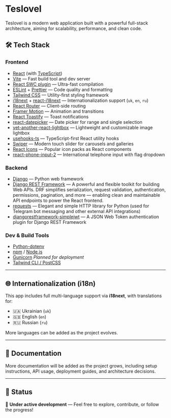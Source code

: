 # Teslovel

Teslovel is a modern web application built with a powerful full-stack architecture, aiming for scalability, performance, and clean code.

## 🛠️ Tech Stack

### Frontend

- [React](https://reactjs.org/) (with [TypeScript](https://www.typescriptlang.org/))
- [Vite](https://vitejs.dev/) — Fast build tool and dev server
- [React SWC plugin](https://github.com/vitejs/vite-plugin-react-swc) — Ultra-fast compilation
- [ESLint](https://eslint.org/) + [Prettier](https://prettier.io/) — Code quality and formatting
- [Tailwind CSS](https://tailwindcss.com/) — Utility-first styling framework
- [i18next](https://www.i18next.com/) + [react-i18next](https://react.i18next.com/) — Internationalization support (`uk`, `en`, `ru`)
- [React Router](https://reactrouter.com/) — Client-side routing
- [Framer Motion](https://www.framer.com/motion/) — Animation and transitions
- [React Toastify](https://fkhadra.github.io/react-toastify/) — Toast notifications
- [react-datepicker](https://github.com/Hacker0x01/react-datepicker) — Date picker for range and single selection
- [yet-another-react-lightbox](https://yet-another-react-lightbox.com/) — Lightweight and customizable image lightbox
- [usehooks-ts](https://usehooks-ts.com/) — TypeScript-first React utility hooks
- [Swiper](https://swiperjs.com/react) — Modern touch slider for carousels and galleries
- [React Icons](https://react-icons.github.io/react-icons/) — Popular icon packs as React components
- [react-phone-input-2](https://github.com/bl00mber/react-phone-input-2) — International telephone input with flag dropdown

### Backend

- [Django](https://www.djangoproject.com/) — Python web framework
- [Django REST Framework](https://www.django-rest-framework.org/) — A powerful and flexible toolkit for building Web APIs. DRF simplifies serialization, request validation, authentication, permissions, pagination, and more — enabling clean and maintainable API endpoints to power the React frontend.
- [requests](https://pypi.org/project/requests/) — Elegant and simple HTTP library for Python (used for Telegram bot messaging and other external API integrations)
- [djangorestframework-simplejwt](https://github.com/jazzband/djangorestframework-simplejwt) — A JSON Web Token authentication plugin for Django REST Framework

### Dev & Build Tools

- [Python-dotenv](https://pypi.org/project/python-dotenv/)
- [npm](https://www.npmjs.com/) / [Node.js](https://nodejs.org/)
- [Gunicorn](https://gunicorn.org/) _Planned for deployment_
- [Tailwind CLI / PostCSS](https://tailwindcss.com/docs/installation)

---

## 🌐 Internationalization (i18n)

This app includes full multi-language support via **i18next**, with translations for:

- 🇺🇦 Ukrainian (`uk`)
- 🇬🇧 English (`en`)
- 🇷🇺 Russian (`ru`)

More languages can be added as the project evolves.

---

## 📄 Documentation

More documentation will be added as the project grows, including setup instructions, API usage, deployment guides, and architecture decisions.

---

## 📌 Status

🚧 **Under active development** — Feel free to explore, contribute, or follow the progress!
